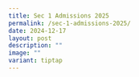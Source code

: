 ```yaml
---
title: Sec 1 Admissions 2025
permalink: /sec-1-admissions-2025/
date: 2024-12-17
layout: post
description: ""
image: ""
variant: tiptap
---
```

